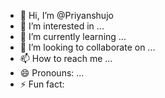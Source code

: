 - 👋 Hi, I’m @Priyanshujo
- 👀 I’m interested in ...
- 🌱 I’m currently learning ...
- 💞️ I’m looking to collaborate on ...
- 📫 How to reach me ...
- 😄 Pronouns: ...
- ⚡ Fun fact:

<!---
Priyanshujo/Priyanshujo is a ✨ special ✨ repository because its `README.md` (this file) appears on your GitHub profile.
You can click the Preview link to take a look at your changes.
--->

